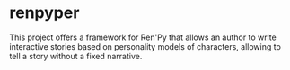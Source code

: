 # renpyper
This project offers a framework for Ren'Py that allows an author to write interactive stories based on personality models of characters, allowing to tell a story without a fixed narrative.
